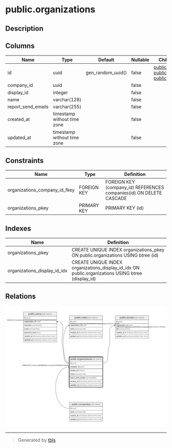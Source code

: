# public.organizations

## Description

## Columns

| Name | Type | Default | Nullable | Children | Parents | Comment |
| ---- | ---- | ------- | -------- | -------- | ------- | ------- |
| id | uuid | gen_random_uuid() | false | [public.users](public.users.md) [public.roles](public.roles.md) [public.stories](public.stories.md) |  |  |
| company_id | uuid |  | false |  | [public.companies](public.companies.md) |  |
| display_id | integer |  | false |  |  |  |
| name | varchar(128) |  | false |  |  |  |
| report_send_emails | varchar(255) |  | false |  |  |  |
| created_at | timestamp without time zone |  | false |  |  |  |
| updated_at | timestamp without time zone |  | false |  |  |  |

## Constraints

| Name | Type | Definition |
| ---- | ---- | ---------- |
| organizations_company_id_fkey | FOREIGN KEY | FOREIGN KEY (company_id) REFERENCES companies(id) ON DELETE CASCADE |
| organizations_pkey | PRIMARY KEY | PRIMARY KEY (id) |

## Indexes

| Name | Definition |
| ---- | ---------- |
| organizations_pkey | CREATE UNIQUE INDEX organizations_pkey ON public.organizations USING btree (id) |
| organizations_display_id_idx | CREATE UNIQUE INDEX organizations_display_id_idx ON public.organizations USING btree (display_id) |

## Relations

![er](public.organizations.svg)

---

> Generated by [tbls](https://github.com/k1LoW/tbls)
